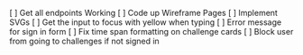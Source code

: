 [ ] Get all endpoints Working
[ ] Code up Wireframe Pages
[ ] Implement SVGs
[ ] Get the input to focus with yellow when typing
[ ] Error message for sign in form
[ ] Fix time span formatting on challenge cards
[ ] Block user from going to challenges if not signed in
